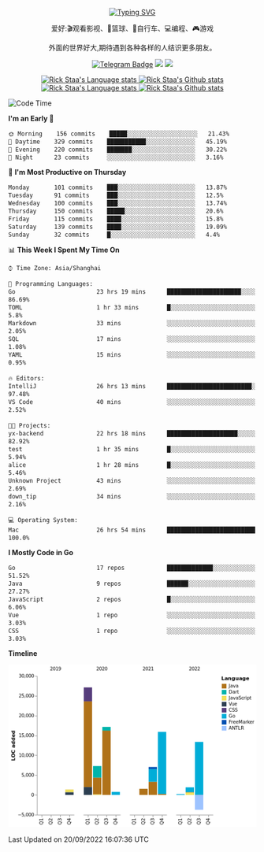 <div align="center"> 

[![Typing SVG](https://readme-typing-svg.herokuapp.com?size=25&duration=2500&color=eeeeee&vCenter=true&width=200&height=40&lines=Hi+there+%F0%9F%91%8B%F0%9F%8F%BB;I'm+DanBai)](https://git.io/typing-svg)

爱好:🎬观看影视、🏀篮球、🚴自行车、💻编程、🎮游戏

外面的世界好大,期待遇到各种各样的人结识更多朋友。

[![Telegram Badge](https://img.shields.io/badge/-Telegram-blue?style=flat&logo=Telegram&logoColor=white)](https://t.me/danbai9420) 
[![](https://img.shields.io/badge/-Blog-brightgreen?style=flat&logo=Blogger&logoColor=white)](https://p00q.cn)
[![](https://img.shields.io/badge/-Email-red?style=flat&logo=Mail.Ru&logoColor=white)](mailto:danbai@88.com)
</div>

<!-- Light Mode -->
<div align="center"> 
<a href="https://github.com/anuraghazra/github-readme-stats#gh-light-mode-only">
<img height=200 src="https://github-readme-stats-git-master-rstaa-rickstaa.vercel.app/api/top-langs/?username=danbai225&layout=compact&langs_count=10&hide_border=1&role=OWNER,COLLABORATOR#gh-light-mode-only" alt="Rick Staa's Language stats" />
</a>
<a href="https://github.com/anuraghazra/github-readme-stats#gh-light-mode-only">
<img height=200 src="https://github-readme-stats-git-master-rstaa-rickstaa.vercel.app/api?username=danbai225&show_icons=true&count_private=true&line_height=28&hide_border=1&include_all_commits=true&card_width=450&role=OWNER,COLLABORATOR&exclude_repo=github-readme-stats#gh-light-mode-only" alt="Rick Staa's Github stats" />
</a>
</div>

<!-- Dark Mode -->
<div align="center"> 
<a href="https://github.com/anuraghazra/github-readme-stats#gh-dark-mode-only">
<img height=200 src="https://github-readme-stats-git-master-rstaa-rickstaa.vercel.app/api/top-langs/?username=danbai225&layout=compact&langs_count=10&hide_border=1&role=OWNER,COLLABORATOR&theme=github_dark#gh-dark-mode-only" alt="Rick Staa's Language stats" />
</a>
<a href="https://github.com/anuraghazra/github-readme-stats#gh-dark-mode-only">
<img height=200 src="https://github-readme-stats-git-master-rstaa-rickstaa.vercel.app/api?username=danbai225&show_icons=true&count_private=true&line_height=28&hide_border=1&include_all_commits=true&card_width=450&role=OWNER,COLLABORATOR&exclude_repo=github-readme-stats&theme=github_dark#gh-dark-mode-only" alt="Rick Staa's Github stats" />
</a>
</div>

<!--START_SECTION:waka-->
![Code Time](http://img.shields.io/badge/Code%20Time-50%20hrs%2047%20mins-blue)

**I'm an Early 🐤** 

```text
🌞 Morning    156 commits    █████░░░░░░░░░░░░░░░░░░░░   21.43% 
🌆 Daytime    329 commits    ███████████░░░░░░░░░░░░░░   45.19% 
🌃 Evening    220 commits    ███████░░░░░░░░░░░░░░░░░░   30.22% 
🌙 Night      23 commits     ░░░░░░░░░░░░░░░░░░░░░░░░░   3.16%

```
📅 **I'm Most Productive on Thursday** 

```text
Monday       101 commits    ███░░░░░░░░░░░░░░░░░░░░░░   13.87% 
Tuesday      91 commits     ███░░░░░░░░░░░░░░░░░░░░░░   12.5% 
Wednesday    100 commits    ███░░░░░░░░░░░░░░░░░░░░░░   13.74% 
Thursday     150 commits    █████░░░░░░░░░░░░░░░░░░░░   20.6% 
Friday       115 commits    ████░░░░░░░░░░░░░░░░░░░░░   15.8% 
Saturday     139 commits    ████░░░░░░░░░░░░░░░░░░░░░   19.09% 
Sunday       32 commits     █░░░░░░░░░░░░░░░░░░░░░░░░   4.4%

```


📊 **This Week I Spent My Time On** 

```text
⌚︎ Time Zone: Asia/Shanghai

💬 Programming Languages: 
Go                       23 hrs 19 mins      █████████████████████░░░░   86.69% 
TOML                     1 hr 33 mins        █░░░░░░░░░░░░░░░░░░░░░░░░   5.8% 
Markdown                 33 mins             ░░░░░░░░░░░░░░░░░░░░░░░░░   2.05% 
SQL                      17 mins             ░░░░░░░░░░░░░░░░░░░░░░░░░   1.08% 
YAML                     15 mins             ░░░░░░░░░░░░░░░░░░░░░░░░░   0.95%

🔥 Editors: 
IntelliJ                 26 hrs 13 mins      ████████████████████████░   97.48% 
VS Code                  40 mins             ░░░░░░░░░░░░░░░░░░░░░░░░░   2.52%

🐱‍💻 Projects: 
yx-backend               22 hrs 18 mins      ████████████████████░░░░░   82.92% 
test                     1 hr 35 mins        █░░░░░░░░░░░░░░░░░░░░░░░░   5.94% 
alice                    1 hr 28 mins        █░░░░░░░░░░░░░░░░░░░░░░░░   5.46% 
Unknown Project          43 mins             ░░░░░░░░░░░░░░░░░░░░░░░░░   2.69% 
down_tip                 34 mins             ░░░░░░░░░░░░░░░░░░░░░░░░░   2.16%

💻 Operating System: 
Mac                      26 hrs 54 mins      █████████████████████████   100.0%

```

**I Mostly Code in Go** 

```text
Go                       17 repos            █████████████░░░░░░░░░░░░   51.52% 
Java                     9 repos             ██████░░░░░░░░░░░░░░░░░░░   27.27% 
JavaScript               2 repos             █░░░░░░░░░░░░░░░░░░░░░░░░   6.06% 
Vue                      1 repo              ░░░░░░░░░░░░░░░░░░░░░░░░░   3.03% 
CSS                      1 repo              ░░░░░░░░░░░░░░░░░░░░░░░░░   3.03%

```


**Timeline**

![Chart not found](https://raw.githubusercontent.com/danbai225/danbai225/master/charts/bar_graph.png) 


 Last Updated on 20/09/2022 16:07:36 UTC
<!--END_SECTION:waka-->

